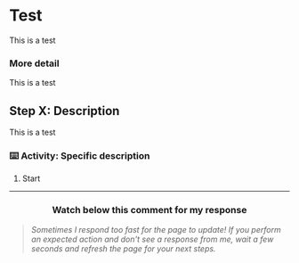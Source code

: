 # Test

This is a test

### More detail 

This is a test

## Step X: Description

This is a test

### :keyboard: Activity: Specific description

1. Start

<hr>
<h3 align="center">Watch below this comment for my response</h3>

> _Sometimes I respond too fast for the page to update! If you perform an expected action and don't see a response from me, wait a few seconds and refresh the page for your next steps._
